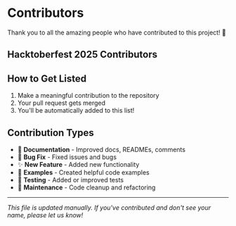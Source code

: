 # Contributors

Thank you to all the amazing people who have contributed to this project! 🎉

## Hacktoberfest 2025 Contributors

<!-- This section will be updated automatically as contributions come in -->

## How to Get Listed

1. Make a meaningful contribution to the repository
2. Your pull request gets merged
3. You'll be automatically added to this list!

## Contribution Types

- 📝 **Documentation** - Improved docs, READMEs, comments
- 🐛 **Bug Fix** - Fixed issues and bugs
- ✨ **New Feature** - Added new functionality
- 🎨 **Examples** - Created helpful code examples
- 🧪 **Testing** - Added or improved tests
- 🔧 **Maintenance** - Code cleanup and refactoring

---

_This file is updated manually. If you've contributed and don't see your name, please let us know!_
